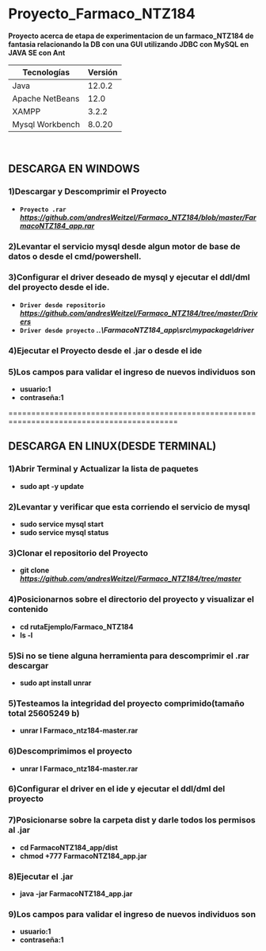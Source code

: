 # Proyecto_Farmaco_NTZ184

 **Proyecto acerca de etapa de experimentacion de un farmaco_NTZ184 de fantasia relacionando la DB con una GUI utilizando JDBC con MySQL en JAVA SE con Ant**

| Tecnologías | Versión |
| ------------- | ------------- |
| Java |   12.0.2 |
| Apache NetBeans |  12.0 |
| XAMPP | 3.2.2  |
| Mysql Workbench | 8.0.20  |

</br>

## DESCARGA EN WINDOWS

### 1)Descargar y Descomprimir el Proyecto

*  **`Proyecto .rar`** ***https://github.com/andresWeitzel/Farmaco_NTZ184/blob/master/FarmacoNTZ184_app.rar***


### 2)Levantar el servicio mysql desde algun motor de base de datos o desde el cmd/powershell.


### 3)Configurar el driver deseado de mysql  y ejecutar el ddl/dml del proyecto  desde el ide.


* **`Driver desde repositorio`** ***https://github.com/andresWeitzel/Farmaco_NTZ184/tree/master/Drivers*** 
* **`Driver desde proyecto`** ***..\FarmacoNTZ184_app\src\mypackage\driver***

### 4)Ejecutar el Proyecto desde el .jar  o desde el ide

### 5)Los campos para validar el ingreso de nuevos individuos son
* **usuario:1**
* **contraseña:1**


===========================================================================================
## DESCARGA EN LINUX(DESDE TERMINAL)
### 1)Abrir Terminal y Actualizar la lista de paquetes
* **sudo apt -y update**

### 2)Levantar y verificar que esta corriendo el servicio de mysql
* **sudo service mysql start**
* **sudo service mysql status**

### 3)Clonar el repositorio del Proyecto
* **git clone** ***https://github.com/andresWeitzel/Farmaco_NTZ184/tree/master***


### 4)Posicionarnos sobre el directorio del proyecto y visualizar el contenido
* **cd rutaEjemplo/Farmaco_NTZ184**
* **ls -l**

### 5)Si no se tiene alguna herramienta para descomprimir el .rar descargar
* **sudo apt install unrar**

### 5)Testeamos la integridad del proyecto comprimido(tamaño total 25605249 b)
* **unrar l Farmaco_ntz184-master.rar**

### 6)Descomprimimos el proyecto
* **unrar l Farmaco_ntz184-master.rar**

### 6)Configurar el driver en el ide y ejecutar el ddl/dml del proyecto

### 7)Posicionarse sobre la carpeta dist y darle todos los permisos al .jar
* **cd FarmacoNTZ184_app/dist**
* **chmod +777 FarmacoNTZ184_app.jar**

### 8)Ejecutar el .jar
* **java -jar FarmacoNTZ184_app.jar**

### 9)Los campos para validar el ingreso de nuevos individuos son
* **usuario:1**
* **contraseña:1**



